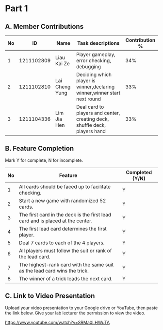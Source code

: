 # Part 1

## A. Member Contributions

No | ID         | Name           | Task descriptions | Contribution %
-- | ---------- | ----           | ----------------- | --------------
1  | 1211102809 | Liau Kai Ze    |Player gameplay, error checking, debugging| 34%
2  | 1211102810 | Lai Cheng Yung |Deciding which player is winner,declaring winner,winner start next round | 33%
3  | 1211104336 | Lim Jia Hen    | Deal card to players and center, creating deck, shuffle deck, players hand | 33%

## B. Feature Completion

Mark Y for complete, N for incomplete.

No | Feature                                                                         | Completed (Y/N)
-- | ------------------------------------------------------------------------------- | ---------------
1  | All cards should be faced up to facilitate checking.                            | Y
2  | Start a new game with randomized 52 cards.                                      | Y
3  | The first card in the deck is the first lead card and is placed at the center.  | Y
4  | The first lead card determines the first player.                                | Y
5  | Deal 7 cards to each of the 4 players.                                          | Y 
6  | All players must follow the suit or rank of the lead card.                      | Y
7  | The highest-rank card with the same suit as the lead card wins the trick.       | Y
8  | The winner of a trick leads the next card.                                      | Y


## C. Link to Video Presentation

Upload your video presentation to your Google drive or YouTube, then paste the link below. Give your lab lecturer the permission to view the video.

https://www.youtube.com/watch?v=SRMa0LHWuTA